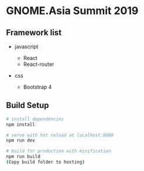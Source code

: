 # GNOME.Asia Summit 2019

## Framework list
* javascript
    * React
    * React-router

* css
    * Bootstrap 4
    

## Build Setup

``` bash
# install dependencies
npm install

# serve with hot reload at localhost:8080
npm run dev

# build for production with minification
npm run build
(Copy build folder to hosting)